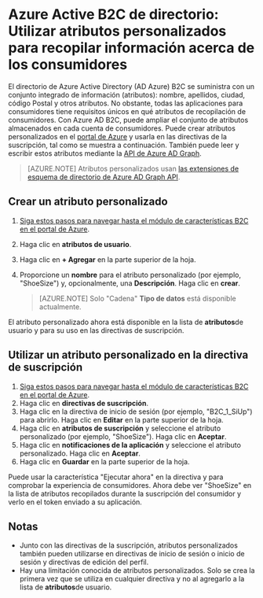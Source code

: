 <properties
    pageTitle="Azure Active B2C de directorio: Atributos personalizados | Microsoft Azure"
    description="Cómo utilizar atributos personalizados en Azure Active Directory B2C para recopilar información acerca de los consumidores"
    services="active-directory-b2c"
    documentationCenter=""
    authors="swkrish"
    manager="mbaldwin"
    editor="bryanla"/>

<tags
    ms.service="active-directory-b2c"
    ms.workload="identity"
    ms.tgt_pltfrm="na"
    ms.devlang="na"
    ms.topic="article"
    ms.date="07/24/2016"
    ms.author="swkrish"/>

#  <a name="azure-active-directory-b2c-use-custom-attributes-to-collect-information-about-your-consumers"></a>Azure Active B2C de directorio: Utilizar atributos personalizados para recopilar información acerca de los consumidores

El directorio de Azure Active Directory (AD Azure) B2C se suministra con un conjunto integrado de información (atributos): nombre, apellidos, ciudad, código Postal y otros atributos. No obstante, todas las aplicaciones para consumidores tiene requisitos únicos en qué atributos de recopilación de consumidores. Con Azure AD B2C, puede ampliar el conjunto de atributos almacenados en cada cuenta de consumidores. Puede crear atributos personalizados en el [portal de Azure](https://portal.azure.com/) y usarla en las directivas de la suscripción, tal como se muestra a continuación. También puede leer y escribir estos atributos mediante la [API de Azure AD Graph](active-directory-b2c-devquickstarts-graph-dotnet.md).

> [AZURE.NOTE]
Atributos personalizados usan [las extensiones de esquema de directorio de Azure AD Graph API](https://msdn.microsoft.com/library/azure/dn720459.aspx).

## <a name="create-a-custom-attribute"></a>Crear un atributo personalizado

1. [Siga estos pasos para navegar hasta el módulo de características B2C en el portal de Azure](active-directory-b2c-app-registration.md#navigate-to-the-b2c-features-blade).
2. Haga clic en **atributos de usuario**.
3. Haga clic en **+ Agregar** en la parte superior de la hoja.
4. Proporcione un **nombre** para el atributo personalizado (por ejemplo, "ShoeSize") y, opcionalmente, una **Descripción**. Haga clic en **crear**.

    > [AZURE.NOTE]
    Solo "Cadena" **Tipo de datos** está disponible actualmente.

El atributo personalizado ahora está disponible en la lista de **atributos**de usuario y para su uso en las directivas de suscripción.

## <a name="use-a-custom-attribute-in-your-sign-up-policy"></a>Utilizar un atributo personalizado en la directiva de suscripción

1. [Siga estos pasos para navegar hasta el módulo de características B2C en el portal de Azure](active-directory-b2c-app-registration.md#navigate-to-the-b2c-features-blade).
2. Haga clic en **directivas de suscripción**.
3. Haga clic en la directiva de inicio de sesión (por ejemplo, "B2C_1_SiUp") para abrirlo. Haga clic en **Editar** en la parte superior de la hoja.
4. Haga clic en **atributos de suscripción** y seleccione el atributo personalizado (por ejemplo, "ShoeSize"). Haga clic en **Aceptar**.
5. Haga clic en **notificaciones de la aplicación** y seleccione el atributo personalizado. Haga clic en **Aceptar**.
6. Haga clic en **Guardar** en la parte superior de la hoja.

Puede usar la característica "Ejecutar ahora" en la directiva y para comprobar la experiencia de consumidores. Ahora debe ver "ShoeSize" en la lista de atributos recopilados durante la suscripción del consumidor y verlo en el token enviado a su aplicación.

## <a name="notes"></a>Notas

- Junto con las directivas de la suscripción, atributos personalizados también pueden utilizarse en directivas de inicio de sesión o inicio de sesión y directivas de edición del perfil.
- Hay una limitación conocida de atributos personalizados. Solo se crea la primera vez que se utiliza en cualquier directiva y no al agregarlo a la lista de **atributos**de usuario.

